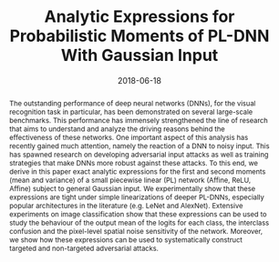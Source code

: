 ---
title: Analytic Expressions for Probabilistic Moments of PL-DNN With Gaussian Input

event: Conference on Computer Vision and Pattern Recognition (CVPR18)
event_url: https://cvpr2018.thecvf.com/

location: Salt Lake City, Utah, USA
# address:
#   street: 
#   city: 
#   region: 
#   postcode:
#   country: 

summary: 
abstract: The outstanding performance of deep neural networks (DNNs), for the visual recognition task in particular, has been demonstrated on several large-scale benchmarks. This performance has immensely strengthened the line of research that aims to understand and analyze the driving reasons behind the effectiveness of these networks. One important aspect of this analysis has recently gained much attention, namely the reaction of a DNN to noisy input. This has spawned research on developing adversarial input attacks as well as training strategies that make DNNs more robust against these attacks. To this end, we derive in this paper exact analytic expressions for the first and second moments (mean and variance) of a small piecewise linear (PL) network (Affine, ReLU, Affine) subject to general Gaussian input. We experimentally show that these expressions are tight under simple linearizations of deeper PL-DNNs, especially popular architectures in the literature (e.g. LeNet and AlexNet). Extensive experiments on image classification show that these expressions can be used to study the behaviour of the output mean of the logits for each class, the interclass confusion and the pixel-level spatial noise sensitivity of the network. Moreover, we show how these expressions can be used to systematically construct targeted and non-targeted adversarial attacks.

# Talk start and end times.
#   End time can optionally be hidden by prefixing the line with `#`.
date: '2018-06-18'
date_end: '2018-06-22'
all_day: true

# Schedule page publish date (NOT talk date).
publishDate: '2017-01-01'

authors: []
tags: []

# Is this a featured talk? (true/false)
featured: false

# image:
#   caption: 'Image credit: [**Unsplash**](https://unsplash.com/photos/bzdhc5b3Bxs)'
#   focal_point: Right

links:
# - icon: twitter
#   icon_pack: fab
#   name: Follow
#   url: https://twitter.com/georgecushen
url_code: ""
url_pdf: ""
url_slides: "https://drive.google.com/file/d/1cu2jdYItdPblB_MJoWIL73n_tDtRy0xV/view"
url_video: "https://www.youtube.com/watch?v=REdyt42552Q&ab_channel=AdelBibi"

# # Markdown Slides (optional).
# #   Associate this talk with Markdown slides.
# #   Simply enter your slide deck's filename without extension.
# #   E.g. `slides = "example-slides"` references `content/slides/example-slides.md`.
# #   Otherwise, set `slides = ""`.
# slides: example

# # Projects (optional).
# #   Associate this post with one or more of your projects.
# #   Simply enter your project's folder or file name without extension.
# #   E.g. `projects = ["internal-project"]` references `content/project/deep-learning/index.md`.
# #   Otherwise, set `projects = []`.
# projects:
# - example
---